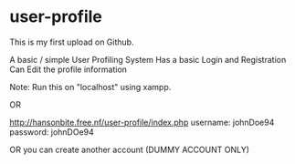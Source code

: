 # user-profile

This is my first upload on Github.

A basic / simple User Profiling System
  Has a basic Login and Registration
  Can Edit the profile information

Note: Run this on "localhost" using xampp. 

OR

http://hansonbite.free.nf/user-profile/index.php
<SAMPLE ACCOUNT> 
username: johnDoe94
password: johnDOe94

OR you can create another account (DUMMY ACCOUNT ONLY)
